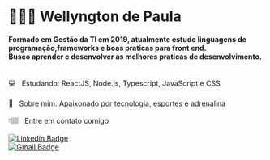 # 🧔🏽‍♂️ Wellyngton de Paula 

#### Formado em Gestão da TI em 2019, atualmente estudo linguagens de programação,frameworks e boas praticas para front end.  <br/>  Busco aprender e desenvolver as melhores praticas de desenvolvimento.

 <br/> :computer: &nbsp; Estudando: ReactJS, Node.js, Typescript, JavaScript e CSS
 <br/> 
 <br/> 💬  &nbsp; Sobre mim: Apaixonado por tecnologia, esportes e adrenalina
 <br/> 
 <br/> 👇🏽 &nbsp; Entre em contato comigo 
 <br/> 
 <br/>
 [![Linkedin Badge](https://img.shields.io/badge/-Wellyngton_de_Paula-blue?style=for-the-badge&logo=Linkedin&logoColor=white&link=https://www.linkedin.com/in/wellyngton-de-paula/)](https://www.linkedin.com/in/wellyngton-de-paula/) 
 <br/> 
[![Gmail Badge](https://img.shields.io/badge/-weldipaula@hotmail.com-c14438?style=for-the-badge&logo=Mail.Ru&logoColor=white&link=mailto:weldipaula@hotmail.com)](mailto:weldipaula@hotmail.com)


